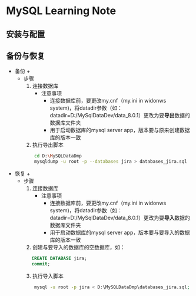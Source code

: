 # MySQL Learning Note

## 安装与配置




## 备份与恢复
   * 备份
      + 
      + 步骤
         1. 连接数据库
            - 注意事项
               * 连接数据库前，要更改my.cnf（my.ini in widonws system)，将datadir参数（如：datadir=D:/MySqlDataDev/data_8.0.1）更改为要**导出**数据的数据库文件夹
               * 用于启动数据库的mysql server app，版本要与原来创建数据库的版本一致
         2. 执行导出脚本
         ```bash
             cd D:\MySQLDataDmp
             mysqldump -u root -p --databases jira > databases_jira.sql
         ```
   * 恢复
      + 
      + 步骤
         1. 连接数据库
            - 注意事项
               * 连接数据库前，要更改my.cnf（my.ini in widonws system)，将datadir参数（如：datadir=D:/MySqlDataDev/data_8.0.1）更改为要**导入**数据的数据库文件夹
               * 用于启动数据库的mysql server app，版本要与要导入的数据库的版本一致
         2. 创建与要导入的数据库的空数据库，如：
         ```sql
            CREATE DATABASE jira;
            commit;
         ```
         3. 执行导入脚本
         ```bash
             mysql -u root -p jira < D:\MySQLDataDmp\databases_jira.sql;
         ```
